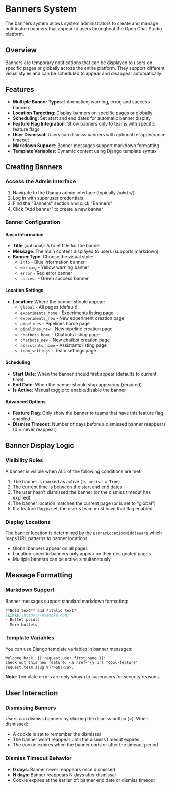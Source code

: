 # Banners System

The banners system allows system administrators to create and manage notification banners that appear to users throughout the Open Chat Studio platform.

## Overview

Banners are temporary notifications that can be displayed to users on specific pages or globally across the entire platform. They support different visual styles and can be scheduled to appear and disappear automatically.

## Features

- **Multiple Banner Types**: Information, warning, error, and success banners
- **Location Targeting**: Display banners on specific pages or globally
- **Scheduling**: Set start and end dates for automatic banner display
- **Feature Flag Integration**: Show banners only to teams with specific feature flags
- **User Dismissal**: Users can dismiss banners with optional re-appearance timeout
- **Markdown Support**: Banner messages support markdown formatting
- **Template Variables**: Dynamic content using Django template syntax

## Creating Banners

### Access the Admin Interface

1. Navigate to the Django admin interface (typically `/admin/`)
2. Log in with superuser credentials
3. Find the "Banners" section and click "Banners"
4. Click "Add banner" to create a new banner

### Banner Configuration

#### Basic Information

- **Title** (optional): A brief title for the banner
- **Message**: The main content displayed to users (supports markdown)
- **Banner Type**: Choose the visual style:
  - `info` - Blue information banner
  - `warning` - Yellow warning banner  
  - `error` - Red error banner
  - `success` - Green success banner

#### Location Settings

- **Location**: Where the banner should appear:
  - `global` - All pages (default)
  - `experiments_home` - Experiments listing page
  - `experiments_new` - New experiment creation page
  - `pipelines` - Pipelines home page
  - `pipelines_new` - New pipeline creation page
  - `chatbots_home` - Chatbots listing page
  - `chatbots_new` - New chatbot creation page
  - `assistants_home` - Assistants listing page
  - `team_settings` - Team settings page

#### Scheduling

- **Start Date**: When the banner should first appear (defaults to current time)
- **End Date**: When the banner should stop appearing (required)
- **Is Active**: Manual toggle to enable/disable the banner

#### Advanced Options

- **Feature Flag**: Only show the banner to teams that have this feature flag enabled
- **Dismiss Timeout**: Number of days before a dismissed banner reappears (0 = never reappear)

## Banner Display Logic

### Visibility Rules

A banner is visible when ALL of the following conditions are met:

1. The banner is marked as active (`is_active = True`)
2. The current time is between the start and end dates
3. The user hasn't dismissed the banner (or the dismiss timeout has expired)
4. The banner location matches the current page (or is set to "global")
5. If a feature flag is set, the user's team must have that flag enabled

### Display Locations

The banner location is determined by the `BannerLocationMiddleware` which maps URL patterns to banner locations:

- Global banners appear on all pages
- Location-specific banners only appear on their designated pages
- Multiple banners can be active simultaneously

## Message Formatting

### Markdown Support

Banner messages support standard markdown formatting:

```markdown
**Bold text** and *italic text*
[Links](https://example.com)
- Bullet points
- More bullets
```

### Template Variables

You can use Django template variables in banner messages:

```django
Welcome back, {{ request.user.first_name }}!
Check out this new feature: <a href="{% url "cool-feature" request.team.slug %}">GO!</a>.
```

**Note**: Template errors are only shown to superusers for security reasons.

## User Interaction

### Dismissing Banners

Users can dismiss banners by clicking the dismiss button (×). When dismissed:

- A cookie is set to remember the dismissal
- The banner won't reappear until the dismiss timeout expires
- The cookie expires when the banner ends or after the timeout period

### Dismiss Timeout Behavior

- **0 days**: Banner never reappears once dismissed
- **N days**: Banner reappears N days after dismissal
- Cookie expires at the earlier of: banner end date or dismiss timeout
